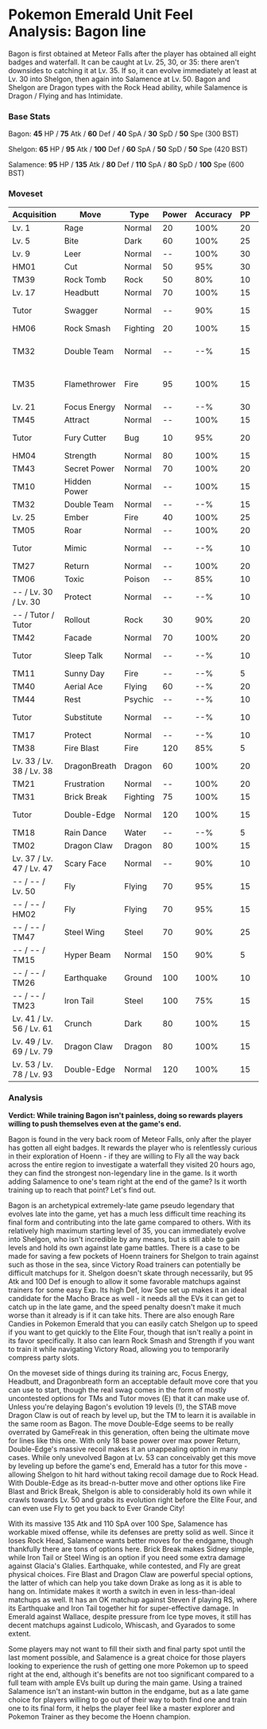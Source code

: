 # Pokemon Emerald Unit Feel Analysis: Bagon line

Bagon is first obtained at Meteor Falls after the player has obtained all eight badges and waterfall. It can be caught at Lv. 25, 30, or 35: there aren't downsides to catching it at Lv. 35. If so, it can evolve immediately at least at Lv. 30 into Shelgon, then again into Salamence at Lv. 50. Bagon and Shelgon are Dragon types with the Rock Head ability, while Salamence is Dragon / Flying and has Intimidate.

### Base Stats

Bagon: **45** HP / **75** Atk / **60** Def / **40** SpA / **30** SpD / **50** Spe (300 BST)

Shelgon: **65** HP / **95** Atk / **100** Def / **60** SpA / **50** SpD / **50** Spe (420 BST)

Salamence: **95** HP / **135** Atk / **80** Def / **110** SpA / **80** SpD / **100** Spe (600 BST)

### Moveset

| Acquisition              | Move         | Type     | Power | Accuracy | PP | Notes              |
|--------------------------|--------------|----------|-------|----------|----|--------------------|
| Lv. 1                    | Rage         | Normal   | 20    | 100%     | 20 |                    |
| Lv. 5                    | Bite         | Dark     | 60    | 100%     | 25 |                    |
| Lv. 9                    | Leer         | Normal   | --    | 100%     | 30 |                    |
| HM01                     | Cut          | Normal   | 50    | 95%      | 30 |                    |
| TM39                     | Rock Tomb    | Rock     | 50    | 80%      | 10 |                    |
| Lv. 17                   | Headbutt     | Normal   | 70    | 100%     | 15 |                    |
| Tutor                    | Swagger      | Normal   | --    | 90%      | 15 | Emerald only       |
| HM06                     | Rock Smash   | Fighting | 20    | 100%     | 15 |                    |
| TM32                     | Double Team  | Normal   | --    | --%      | 15 | Buy at Game Corner |
| TM35                     | Flamethrower | Fire     | 95    | 100%     | 15 | Buy at Game Corner |
| Lv. 21                   | Focus Energy | Normal   | --    | --%      | 30 |                    |
| TM45                     | Attract      | Normal   | --    | 100%     | 15 |                    |
| Tutor                    | Fury Cutter  | Bug      | 10    | 95%      | 20 | Emerald only       |
| HM04                     | Strength     | Normal   | 80    | 100%     | 15 |                    |
| TM43                     | Secret Power | Normal   | 70    | 100%     | 20 |                    |
| TM10                     | Hidden Power | Normal   | --    | 100%     | 15 |                    |
| TM32                     | Double Team  | Normal   | --    | --%      | 15 |                    |
| Lv. 25                   | Ember        | Fire     | 40    | 100%     | 25 |                    |
| TM05                     | Roar         | Normal   | --    | 100%     | 20 |                    |
| Tutor                    | Mimic        | Normal   | --    | --%      | 10 | Emerald only       |
| TM27                     | Return       | Normal   | --    | 100%     | 20 |                    |
| TM06                     | Toxic        | Poison   | --    | 85%      | 10 |                    |
| -- / Lv. 30 / Lv. 30     | Protect      | Normal   | --    | --%      | 10 |                    |
| -- / Tutor / Tutor       | Rollout      | Rock     | 30    | 90%      | 20 | Emerald only       |
| TM42                     | Facade       | Normal   | 70    | 100%     | 20 |                    |
| Tutor                    | Sleep Talk   | Normal   | --    | --%      | 10 | Emerald only       |
| TM11                     | Sunny Day    | Fire     | --    | --%      | 5  |                    |
| TM40                     | Aerial Ace   | Flying   | 60    | --%      | 20 |                    |
| TM44                     | Rest         | Psychic  | --    | --%      | 10 |                    |
| Tutor                    | Substitute   | Normal   | --    | --%      | 10 | Emerald only       |
| TM17                     | Protect      | Normal   | --    | --%      | 10 |                    |
| TM38                     | Fire Blast   | Fire     | 120   | 85%      | 5  |                    |
| Lv. 33 / Lv. 38 / Lv. 38 | DragonBreath | Dragon   | 60    | 100%     | 20 |                    |
| TM21                     | Frustration  | Normal   | --    | 100%     | 20 |                    |
| TM31                     | Brick Break  | Fighting | 75    | 100%     | 15 |                    |
| Tutor                    | Double-Edge  | Normal   | 120   | 100%     | 15 | Emerald only       |
| TM18                     | Rain Dance   | Water    | --    | --%      | 5  |                    |
| TM02                     | Dragon Claw  | Dragon   | 80    | 100%     | 15 |                    |
| Lv. 37 / Lv. 47 / Lv. 47 | Scary Face   | Normal   | --    | 90%      | 10 |                    |
| -- / -- / Lv. 50         | Fly          | Flying   | 70    | 95%      | 15 |                    |
| -- / -- / HM02           | Fly          | Flying   | 70    | 95%      | 15 |                    |
| -- / -- / TM47           | Steel Wing   | Steel    | 70    | 90%      | 25 |                    |
| -- / -- / TM15           | Hyper Beam   | Normal   | 150   | 90%      | 5  |                    |
| -- / -- / TM26           | Earthquake   | Ground   | 100   | 100%     | 10 |                    |
| -- / -- / TM23           | Iron Tail    | Steel    | 100   | 75%      | 15 |                    |
| Lv. 41 / Lv. 56 / Lv. 61 | Crunch       | Dark     | 80    | 100%     | 15 |                    |
| Lv. 49 / Lv. 69 / Lv. 79 | Dragon Claw  | Dragon   | 80    | 100%     | 15 |                    |
| Lv. 53 / Lv. 78 / Lv. 93 | Double-Edge  | Normal   | 120   | 100%     | 15 |                    |

### Analysis

**Verdict: While training Bagon isn't painless, doing so rewards players willing to push themselves even at the game's end.**

Bagon is found in the very back room of Meteor Falls, only after the player has gotten all eight badges. It rewards the player who is relentlessly curious in their exploration of Hoenn - if they are willing to Fly all the way back across the entire region to investigate a waterfall they visited 20 hours ago, they can find the strongest non-legendary line in the game. Is it worth adding Salamence to one's team right at the end of the game? Is it worth training up to reach that point? Let's find out.

Bagon is an archetypical extremely-late game pseudo legendary that evolves late into the game, yet has a much less difficult time reaching its final form and contributing into the late game compared to others. With its relatively high maximum starting level of 35, you can immediately evolve into Shelgon, who isn't incredible by any means, but is still able to gain levels and hold its own against late game battles. There is a case to be made for saving a few pockets of Hoenn trainers for Shelgon to train against such as those in the sea, since Victory Road trainers can potentially be difficult matchups for it. Shelgon doesn't skate through necessarily, but 95 Atk and 100 Def is enough to allow it some favorable matchups against trainers for some easy Exp. Its high Def, low Spe set up makes it an ideal candidate for the Macho Brace as well - it needs all the EVs it can get to catch up in the late game, and the speed penalty doesn't make it much worse than it already is if it can take hits. There are also enough Rare Candies in Pokemon Emerald that you can easily catch Shelgon up to speed if you want to get quickly to the Elite Four, though that isn't really a point in its favor specifically. It also can learn Rock Smash and Strength if you want to train it while navigating Victory Road, allowing you to temporarily compress party slots.

On the moveset side of things during its training arc, Focus Energy, Headbutt, and Dragonbreath form an acceptable default move core that you can use to start, though the real swag comes in the form of mostly uncontested options for TMs and Tutor moves (E) that it can make use of. Unless you're delaying Bagon's evolution 19 levels (!), the STAB move Dragon Claw is out of reach by level up, but the TM to learn it is available in the same room as Bagon. The move Double-Edge seems to be really overrated by GameFreak in this generation, often being the ultimate move for lines like this one. With only 18 base power over max power Return, Double-Edge's massive recoil makes it an unappealing option in many cases. While only unevolved Bagon at Lv. 53 can conceivably get this move by leveling up before the game's end, Emerald has a tutor for this move - allowing Shelgon to hit hard without taking recoil damage due to Rock Head. With Double-Edge as its bread-n-butter move and other options like Fire Blast and Brick Break, Shelgon is able to considerably hold its own while it crawls towards Lv. 50 and grabs its evolution right before the Elite Four, and can even use Fly to get you back to Ever Grande City!

With its massive 135 Atk and 110 SpA over 100 Spe, Salamence has workable mixed offense, while its defenses are pretty solid as well. Since it loses Rock Head, Salamence wants better moves for the endgame, though thankfully there are tons of options here. Brick Break makes Sidney simple, while Iron Tail or Steel Wing is an option if you need some extra damage against Glacia's Glalies. Earthquake, while contested, and Fly are great physical choices. Fire Blast and Dragon Claw are powerful special options, the latter of which can help you take down Drake as long as it is able to hang on. Intimidate makes it worth a switch in even in less-than-ideal matchups as well. It has an OK matchup against Steven if playing RS, where its Earthquake and Iron Tail together hit for super-effective damage. In Emerald against Wallace, despite pressure from Ice type moves, it still has decent matchups against Ludicolo, Whiscash, and Gyarados to some extent. 

Some players may not want to fill their sixth and final party spot until the last moment possible, and Salamence is a great choice for those players looking to experience the rush of getting one more Pokemon up to speed right at the end, although it's benefits are not too significant compared to a full team with ample EVs built up during the main game. Using a trained Salamence isn't an instant-win button in the endgame, but as a late game choice for players willing to go out of their way to both find one and train one to its final form, it helps the player feel like a master explorer and Pokemon Trainer as they become the Hoenn champion.